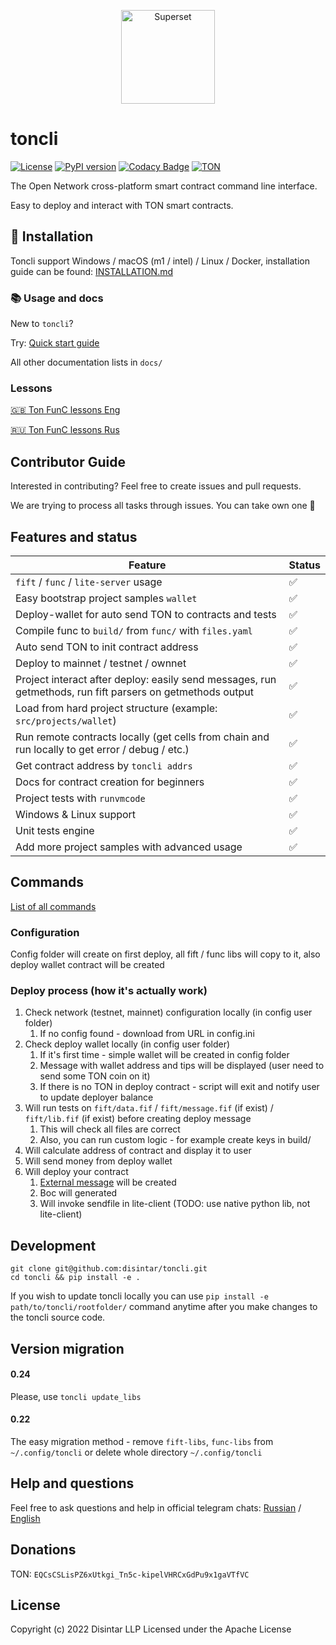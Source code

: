 <p align="center">
   <a href="https://disintar.io/">
       <img
        src="https://raw.githubusercontent.com/disintar/toncli/master/docs/images/logo.png"
        alt="Superset"
        height="150"
      />
   </a>
</p>

# toncli

[![License](https://img.shields.io/badge/License-Apache%202.0-blue.svg)](https://opensource.org/licenses/Apache-2.0)
[![PyPI version](https://badge.fury.io/py/toncli.svg)](https://github.com/disintar/toncli)
[![Codacy Badge](https://app.codacy.com/project/badge/Grade/8f4acbbba3a743f992062c377c48c675)](https://www.codacy.com/gh/disintar/toncli/dashboard?utm_source=github.com&amp;utm_medium=referral&amp;utm_content=disintar/toncli&amp;utm_campaign=Badge_Grade)
[![TON](https://img.shields.io/badge/%F0%9F%92%8E-TON-green)](https://ton.org)

The Open Network cross-platform smart contract command line interface.

Easy to deploy and interact with TON smart contracts.

## 🔧 Installation

Toncli support Windows / macOS (m1 / intel) / Linux / Docker, installation guide can be
found: [INSTALLATION.md](/INSTALLATION.md)

### 📚 Usage and docs

New to `toncli`?

Try: [Quick start guide](/docs/quick_start_guide.md)

All other documentation lists in `docs/`

### Lessons

[🇬🇧 Ton FunC lessons Eng](https://github.com/romanovichim/TonFunClessons_Eng)

[🇷🇺 Ton FunC lessons Rus](https://github.com/romanovichim/TonFunClessons_ru/)


## Contributor Guide

Interested in contributing? Feel free to create issues and pull requests.

We are trying to process all tasks through issues. You can take own one 🥳

## Features and status

| Feature                                                                                                   | Status |
|-----------------------------------------------------------------------------------------------------------|-------|
| `fift` / `func` / `lite-server` usage                                                                     | ✅     |
| Easy bootstrap project samples `wallet`                                                                   | ✅     |
| Deploy-wallet for auto send TON to contracts and tests                                                    | ✅     |
| Compile func to `build/` from `func/` with `files.yaml`                                                   | ✅     |
| Auto send TON to init contract address                                                                    | ✅     |
| Deploy to mainnet / testnet / ownnet                                                                      | ✅     |
| Project interact after deploy: easily send messages, run getmethods, run fift parsers on getmethods output | ✅     |
| Load from hard project structure (example: `src/projects/wallet`)                                         | ✅     |
| Run remote contracts locally (get cells from chain and run locally to get error / debug / etc.)           | ✅     |
| Get contract address by `toncli addrs`                                                                    | ✅     |
| Docs for contract creation for beginners                                                                  | ✅     |
| Project tests with `runvmcode`                                                                            | ✅     |
| Windows & Linux support                                                                                   | ✅     |
| Unit tests engine                                                                                         | ✅     |
| Add more project samples with advanced usage                                                              | ✅      |

## Commands

[List of all commands](/docs/advanced/commands.md)

### Configuration

Config folder will create on first deploy, all fift / func libs will copy to it, also deploy wallet contract will be
created

### Deploy process (how it's actually work)

1. Check network (testnet, mainnet) configuration locally (in config user folder)
    1. If no config found - download from URL in config.ini
2. Check deploy wallet locally (in config user folder)
    1. If it's first time - simple wallet will be created in config folder
    2. Message with wallet address and tips will be displayed (user need to send some TON coin on it)
    3. If there is no TON in deploy contract - script will exit and notify user to update deployer balance
3. Will run tests on `fift/data.fif` / `fift/message.fif` (if exist) / `fift/lib.fif` (if exist)  before creating deploy
   message
    1. This will check all files are correct
    2. Also, you can run custom logic - for example create keys in build/
4. Will calculate address of contract and display it to user
5. Will send money from deploy wallet
6. Will deploy your contract
    1. [External message](https://gist.github.com/tvorogme/fdb174ac0740b6a52d1dbdf85f4ddc63#file-generate-fif-L113) will
       be created
    2. Boc will generated
    3. Will invoke sendfile in lite-client (TODO: use native python lib, not lite-client)

## Development

```
git clone git@github.com:disintar/toncli.git
cd toncli && pip install -e .
```

If you wish to update toncli locally you can use ```pip install -e path/to/toncli/rootfolder/```
command anytime after you make changes to the toncli source code.

## Version migration

#### 0.24

Please, use `toncli update_libs`

#### 0.22

The easy migration method - remove `fift-libs`, `func-libs` from `~/.config/toncli` or delete whole
directory `~/.config/toncli`

## Help and questions

Feel free to ask questions and help in official telegram chats: [Russian](https://t.me/tondev)
/ [English](https://t.me/tondev_eng)

## Donations

TON: `EQCsCSLisPZ6xUtkgi_Tn5c-kipelVHRCxGdPu9x1gaVTfVC`

## License 

Copyright (c) 2022 Disintar LLP Licensed under the Apache License
